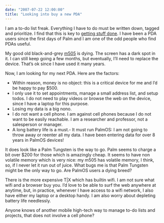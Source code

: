 ```yaml
---
date: "2007-07-22 12:00:00"
title: "Looking into buy a new PDA"
---
```




I am a to-do list freak. Everything I have to do must be written down, tagged and prioritize. I find that this is key to [getting stuff done](http://rcm.amazon.com/e/cm?t=daniellemires-20&amp;o=1&amp;p=8&amp;l=as1&amp;asins=0142000280&amp;fc1=000000&amp;IS2=1&amp;lt1=_blank&amp;lc1=0000FF&amp;bc1=000000&amp;bg1=FFFFFF&amp;f=ifr). I have been a PDA users since the first days of Palm and I am one of the odd people who find PDAs useful.

My good old black-and-grey [m505](https://en.wikipedia.org/wiki/Palm_m500_series) is dying. The screen has a dark spot in it. I can still keep going a few months, but eventually, I&rsquo;ll need to replace the device. That&rsquo;s ok since I have used it many years.

Now, I am looking for my next PDA. Here are the factors:

- Within reason, money is no object: this is a critical device for me and I&rsquo;d be happy to pay $500.
- I only use it to set appointments, manage a small address list, and setup todos. I do not need to play videos or browse the web on the device, since I have a laptop for this purpose.
- Losing my data is a big nono.
- I do not want a cell phone. I am against cell phones because I do not want to be easily reachable. I am a researcher and professor, not a salesperson or manager.
- A long battery life is a must.- It must run PalmOS: I am not going to throw away or reenter all my data. I have been entering data for over 8 years in PalmOS devices!


It does look like a Palm Tungsten is the way to go. Palm seems to charge a bit over $200 for those which is amazingly cheap. It seems to have non volatile memory which is very nice: my m505 has volatile memory, I think, so, if I never let it run out of juice. What bugs me is that Palm Tungsten might be the only way to go. Are PalmOS users a dying breed?

There is the more expensive T|X which has builtin wifi. I am not sure what wifi and a browser buy you. I&rsquo;d love to be able to surf the web anywhere at anytime, but, in practice, whenever I have access to a wifi network, I also have either my laptop or a desktop handy. I am also worry about depleting battery life needlessly.

Anyone knows of another mobile high-tech way to manage to-do lists and projects, that does not involve a cell phone?

